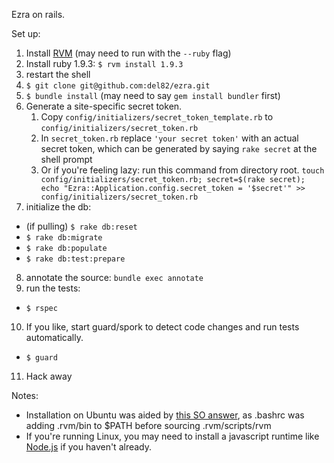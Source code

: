 Ezra on rails.

Set up:

1. Install [RVM](https://rvm.io/) (may need to run with the `--ruby` flag)
2. Install ruby 1.9.3: `$ rvm install 1.9.3`
3. restart the shell
4. `$ git clone git@github.com:del82/ezra.git`
5. `$ bundle install` (may need to say `gem install bundler` first)
6. Generate a site-specific secret token.
    1. Copy `config/initializers/secret_token_template.rb` to
       `config/initializers/secret_token.rb`
    2. In `secret_token.rb` replace `'your secret token'` with an actual
       secret token, which can be generated by saying `rake secret` at the
       shell prompt
    3. Or if you're feeling lazy: run this command from directory root. `touch config/initializers/secret_token.rb; secret=$(rake secret); echo "Ezra::Application.config.secret_token = '$secret'" >> config/initializers/secret_token.rb`
7. initialize the db:
  -  (if pulling) `$ rake db:reset`
  -  `$ rake db:migrate`
  -  `$ rake db:populate`
  -  `$ rake db:test:prepare`
8. annotate the source: `bundle exec annotate`
9. run the tests:
  -  `$ rspec`
10. If you like, start guard/spork to detect code changes and run tests
  automatically.
  - `$ guard`
11. Hack away

Notes:

- Installation on Ubuntu was aided by [this SO answer](http://stackoverflow.com/a/11274952), as .bashrc was adding .rvm/bin to $PATH before sourcing .rvm/scripts/rvm
- If you're running Linux, you may need to install a javascript runtime like
[Node.js](https://github.com/joyent/node/wiki/Installing-Node.js-via-package-manager) if you haven't already.
